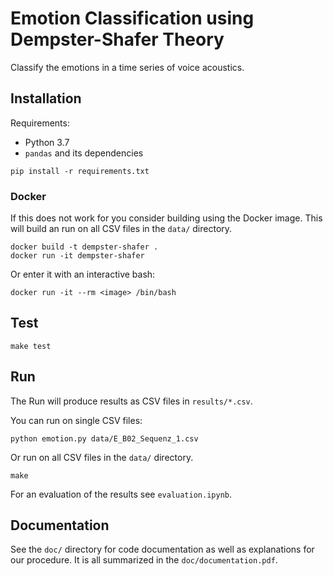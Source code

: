 
# Emotion Classification using Dempster-Shafer Theory 

Classify the emotions in a time series of voice acoustics.

## Installation

Requirements:

- Python 3.7
- `pandas` and its dependencies

```
pip install -r requirements.txt
```

### Docker

If this does not work for you consider building using the Docker image. This will build an run on all CSV files in the `data/` directory.

```
docker build -t dempster-shafer .
docker run -it dempster-shafer
```

Or enter it with an interactive bash:

```
docker run -it --rm <image> /bin/bash
```

## Test

```
make test
```

## Run

The Run will produce results as CSV files in `results/*.csv`.

You can run on single CSV files:

```
python emotion.py data/E_B02_Sequenz_1.csv
```

Or run on all CSV files in the `data/` directory.

```
make
```

For an evaluation of the results see `evaluation.ipynb`.

## Documentation

See the `doc/` directory for code documentation as well as explanations for our procedure. It is all summarized in the `doc/documentation.pdf`.

